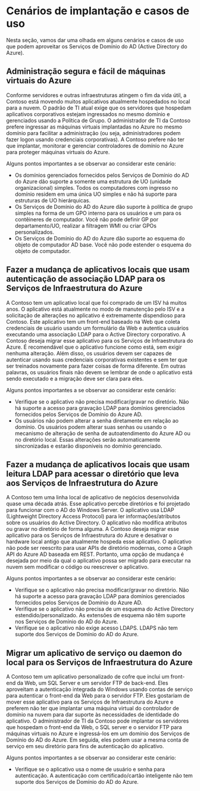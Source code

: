 <properties
	pageTitle="Visualização dos Serviços de Domínio do Active Directory do Azure: cenários de implantação | Microsoft Azure"
	description="Cenários de implantação dos Serviços de Domínio do Azure AD"
	services="active-directory-ds"
	documentationCenter=""
	authors="mahesh-unnikrishnan"
	manager="stevenpo"
	editor="curtand"/>

<tags
	ms.service="active-directory-ds"
	ms.workload="identity"
	ms.tgt_pltfrm="na"
	ms.devlang="na"
	ms.topic="article"
	ms.date="12/16/2015"
	ms.author="maheshu"/>


# Cenários de implantação e casos de uso
Nesta seção, vamos dar uma olhada em alguns cenários e casos de uso que podem aproveitar os Serviços de Domínio do AD (Active Directory do Azure).

## Administração segura e fácil de máquinas virtuais do Azure
Conforme servidores e outras infraestruturas atingem o fim da vida útil, a Contoso está movendo muitos aplicativos atualmente hospedados no local para a nuvem. O padrão de TI atual exige que os servidores que hospedam aplicativos corporativos estejam ingressados no mesmo domínio e gerenciados usando a Política de Grupo. O administrador de TI da Contoso prefere ingressar as máquinas virtuais implantadas no Azure no mesmo domínio para facilitar a administração (ou seja, administradores podem fazer logon usando credenciais corporativas). A Contoso prefere não ter que implantar, monitorar e gerenciar controladores de domínio no Azure para proteger máquinas virtuais do Azure.

Alguns pontos importantes a se observar ao considerar este cenário:

- Os domínios gerenciados fornecidos pelos Serviços de Domínio do AD do Azure dão suporte a somente uma estrutura de UO (unidade organizacional) simples. Todos os computadores com ingresso no domínio residem em uma única UO simples e não há suporte para estruturas de UO hierárquicas.
- Os Serviços de Domínio do AD do Azure dão suporte à política de grupo simples na forma de um GPO interno para os usuários e um para os contêineres de computador. Você não pode definir GP por departamento/UO, realizar a filtragem WMI ou criar GPOs personalizados.
- Os Serviços de Domínio do AD do Azure dão suporte ao esquema do objeto de computador AD base. Você não pode estender o esquema do objeto de computador.


## Fazer a mudança de aplicativos locais que usam autenticação de associação LDAP para os Serviços de Infraestrutura do Azure
A Contoso tem um aplicativo local que foi comprado de um ISV há muitos anos. O aplicativo está atualmente no modo de manutenção pelo ISV e a solicitação de alterações no aplicativo é extremamente dispendioso para Contoso. Este aplicativo tem um front-end baseado na Web que coleta credenciais de usuário usando um formulário da Web e autentica usuários executando uma associação LDAP para o Active Directory corporativo. A Contoso deseja migrar esse aplicativo para os Serviços de Infraestrutura do Azure. É recomendável que o aplicativo funcione como está, sem exigir nenhuma alteração. Além disso, os usuários devem ser capazes de autenticar usando suas credenciais corporativas existentes e sem ter que ser treinados novamente para fazer coisas de forma diferente. Em outras palavras, os usuários finais não devem se lembrar de onde o aplicativo está sendo executado e a migração deve ser clara para eles.

Alguns pontos importantes a se observar ao considerar este cenário:

- Verifique se o aplicativo não precisa modificar/gravar no diretório. Não há suporte a acesso para gravação LDAP para domínios gerenciados fornecidos pelos Serviços de Domínio do Azure AD.
- Os usuários não podem alterar a senha diretamente em relação ao domínio. Os usuários podem alterar suas senhas ou usando o mecanismo de alteração de senha de autoatendimento do Azure AD ou no diretório local. Essas alterações serão automaticamente sincronizadas e estarão disponíveis no domínio gerenciado.


## Fazer a mudança de aplicativos locais que usam leitura LDAP para acessar o diretório que leva aos Serviços de Infraestrutura do Azure
A Contoso tem uma linha local de aplicativo de negócios desenvolvida quase uma década atrás. Esse aplicativo percebe diretórios e foi projetado para funcionar com o AD do Windows Server. O aplicativo usa LDAP (Lightweight Directory Access Protocol) para ler informações/atributos sobre os usuários do Active Directory. O aplicativo não modifica atributos ou gravar no diretório de forma alguma. A Contoso deseja migrar esse aplicativo para os Serviços de Infraestrutura do Azure e desativar o hardware local antigo que atualmente hospeda esse aplicativo. O aplicativo não pode ser reescrito para usar APIs de diretório modernas, como a Graph API do Azure AD baseada em REST. Portanto, uma opção de mudança é desejada por meio da qual o aplicativo possa ser migrado para executar na nuvem sem modificar o código ou reescrever o aplicativo.

Alguns pontos importantes a se observar ao considerar este cenário:

- Verifique se o aplicativo não precisa modificar/gravar no diretório. Não há suporte a acesso para gravação LDAP para domínios gerenciados fornecidos pelos Serviços de Domínio do Azure AD.
- Verifique se o aplicativo não precisa de um esquema do Active Directory estendido/personalizado. As extensões de esquema não têm suporte nos Serviços de Domínio do AD do Azure.
- Verifique se o aplicativo não exige acesso LDAPS. LDAPS não tem suporte dos Serviços de Domínio do AD do Azure.


## Migrar um aplicativo de serviço ou daemon do local para os Serviços de Infraestrutura do Azure
A Contoso tem um aplicativo personalizado de cofre que inclui um front-end da Web, um SQL Server e um servidor FTP de back-end. Eles aproveitam a autenticação integrada do Windows usando contas de serviço para autenticar o front-end da Web para o servidor FTP. Eles gostariam de mover esse aplicativo para os Serviços de Infraestrutura do Azure e preferem não ter que implantar uma máquina virtual do controlador de domínio na nuvem para dar suporte às necessidades de identidade do aplicativo. O administrador de TI da Contoso pode implantar os servidores que hospedam o front-end da Web, o SQL server e o servidor FTP para máquinas virtuais no Azure e ingressá-los em um domínio dos Serviços de Domínio do AD do Azure. Em seguida, eles podem usar a mesma conta de serviço em seu diretório para fins de autenticação do aplicativo.

Alguns pontos importantes a se observar ao considerar este cenário:

- Verifique se o aplicativo usa o nome de usuário e senha para autenticação. A autenticação com certificado/cartão inteligente não tem suporte dos Serviços de Domínio do AD do Azure.

<!---HONumber=AcomDC_1217_2015-->